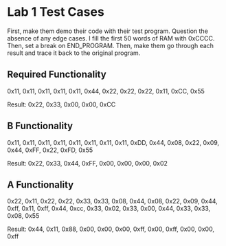 # Lab 1 Test Cases

First, make them demo their code with their test program.  Question the absence of any edge cases.  I fill the first 50 words of RAM with 0xCCCC.  Then, set a break on END_PROGRAM.  Then, make them go through each result and trace it back to the original program.

## Required Functionality

0x11, 0x11, 0x11, 0x11, 0x11, 0x44, 0x22, 0x22, 0x22, 0x11, 0xCC, 0x55

Result: 0x22, 0x33, 0x00, 0x00, 0xCC

## B Functionality

0x11, 0x11, 0x11, 0x11, 0x11, 0x11, 0x11, 0x11, 0xDD, 0x44, 0x08, 0x22, 0x09, 0x44, 0xFF, 0x22, 0xFD, 0x55

Result: 0x22, 0x33, 0x44, 0xFF, 0x00, 0x00, 0x00, 0x02

## A Functionality

0x22, 0x11, 0x22, 0x22, 0x33, 0x33, 0x08, 0x44, 0x08, 0x22, 0x09, 0x44, 0xff, 0x11, 0xff, 0x44, 0xcc, 0x33, 0x02, 0x33, 0x00, 0x44, 0x33, 0x33, 0x08, 0x55

Result: 0x44, 0x11, 0x88, 0x00, 0x00, 0x00, 0xff, 0x00, 0xff, 0x00, 0x00, 0xff
